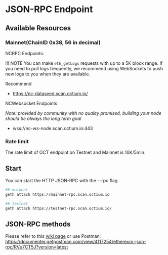 # JSON-RPC Endpoint

## Available Resources

### Mainnet(ChainID 0x38, 56 in decimal)

NCRPC Endpoints:

!!! NOTE
	You can make `eth_getLogs` requests with up to a 5K block range.
	If you need to pull logs frequently, we recommend using WebSockets to push new logs to you when they are available.

Recommend

* https://nc-dataseed.scan.octium.io/


NCWebsocket Endpoints:

*Note: provided by community with no quality promised, building your node should be always the long term goal*

* wss://nc-ws-node.scan.octium.io:443


### Rate limit

The rate limit of OCT endpoint on Testnet and Mainnet is 10K/5min.


## Start

You can start the HTTP JSON-RPC with the --rpc flag
```bash
## mainnet
geth attach https://mainnet-rpc.scan.octium.io

## testnet
geth attach https://testnet-rpc.scan.octium.io/
```

## JSON-RPC methods

Please refer to this [wiki page](https://github.com/ethereum/wiki/wiki/JSON-RPC) or use Postman: <https://documenter.getpostman.com/view/4117254/ethereum-json-rpc/RVu7CT5J?version=latest>

